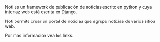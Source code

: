 Noti es un framework de publicación de noticias escrito en python y cuya interfaz web está escrita en Django.

Noti permite crear un portal de noticias que agrupe noticias de varios sitios web.

Por más información vea los links.


